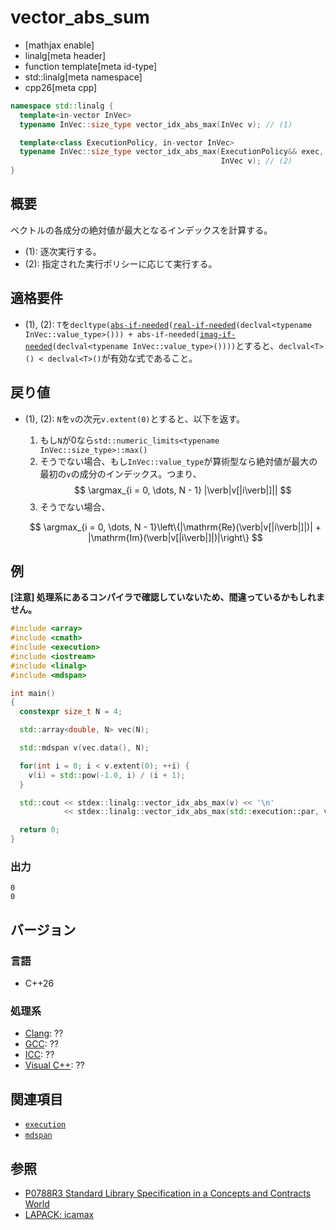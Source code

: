 # vector_abs_sum

* [mathjax enable]
* linalg[meta header]
* function template[meta id-type]
* std::linalg[meta namespace]
* cpp26[meta cpp]

```cpp
namespace std::linalg {
  template<in-vector InVec>
  typename InVec::size_type vector_idx_abs_max(InVec v); // (1)

  template<class ExecutionPolicy, in-vector InVec>
  typename InVec::size_type vector_idx_abs_max(ExecutionPolicy&& exec,
                                               InVec v); // (2)
}
```


## 概要
ベクトルの各成分の絶対値が最大となるインデックスを計算する。

- (1): 逐次実行する。
- (2): 指定された実行ポリシーに応じて実行する。


## 適格要件
- (1), (2): `T`を`decltype(`[`abs-if-needed`](abs-if-needed.md)`(`[`real-if-needed`](real-if-needed.md)`(declval<typename InVec::value_type>())) + abs-if-needed(`[`imag-if-needed`](imag-if-needed.md)`(declval<typename InVec::value_type>())))`とすると、`declval<T>() < declval<T>()`が有効な式であること。


## 戻り値
- (1), (2): `N`を`v`の次元`v.extent(0)`とすると、以下を返す。
  1. もし`N`が0なら`std::numeric_limits<typename InVec::size_type>::max()`
  2. そうでない場合、もし`InVec::value_type`が算術型なら絶対値が最大の最初の`v`の成分のインデックス。つまり、
  $$
  \argmax_{i = 0, \dots, N - 1} |\verb|v[|i\verb|]||
  $$
  3. そうでない場合、

  $$
  \argmax_{i = 0, \dots, N - 1}\left\{|\mathrm{Re}(\verb|v[|i\verb|]|)| + |\mathrm{Im}(\verb|v[|i\verb|]|)|\right\}
  $$


## 例
**[注意] 処理系にあるコンパイラで確認していないため、間違っているかもしれません。**

```cpp
#include <array>
#include <cmath>
#include <execution>
#include <iostream>
#include <linalg>
#include <mdspan>

int main()
{
  constexpr size_t N = 4;

  std::array<double, N> vec(N);

  std::mdspan v(vec.data(), N);

  for(int i = 0; i < v.extent(0); ++i) {
    v(i) = std::pow(-1.0, i) / (i + 1);
  }

  std::cout << stdex::linalg::vector_idx_abs_max(v) << '\n'                       // (1)
            << stdex::linalg::vector_idx_abs_max(std::execution::par, v) << '\n'; // (2)

  return 0;
}
```


### 出力
```
0
0
```


## バージョン
### 言語
- C++26

### 処理系
- [Clang](/implementation.md#clang): ??
- [GCC](/implementation.md#gcc): ??
- [ICC](/implementation.md#icc): ??
- [Visual C++](/implementation.md#visual_cpp): ??


## 関連項目
- [`execution`](/reference/execution.md)
- [`mdspan`](/reference/mdspan.md)


## 参照
- [P0788R3 Standard Library Specification in a Concepts and Contracts World](http://www.open-std.org/jtc1/sc22/wg21/docs/papers/2018/p0788r3.pdf)
- [LAPACK: icamax](https://netlib.org/lapack/explore-html/dd/d52/group__iamax_gafdf273dcc3f020e2aa5c716c1b3d7265.html#gafdf273dcc3f020e2aa5c716c1b3d7265)


